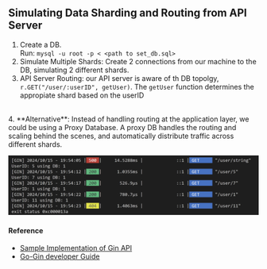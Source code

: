## Simulating Data Sharding and Routing from API Server
1. Create a DB.<br>
Run: `mysql -u root -p < <path to set_db.sql>`
2. Simulate Multiple Shards: Create 2 connections from our machine to the DB, simulating 2 different shards.
3. API Server Routing: our API server is aware of th DB topolgy, `r.GET("/user/:userID", getUser)`.
The `getUser` function determines the appropiate shard based on the userID
<br>
4. **Alternative**: Instead of handling routing at the application layer, we could be using a Proxy Database. A proxy DB handles the routing and scaling behind the scenes, and automatically distribute traffic across different shards.

![alt text](../images/sharding.png)

#### Reference
- [Sample Implementation of Gin API](../00-golang-prerequisites/04-gin/main.go)
- [Go-Gin developer Guide](https://pkg.go.dev/github.com/gin-gonic/gin#section-readme)